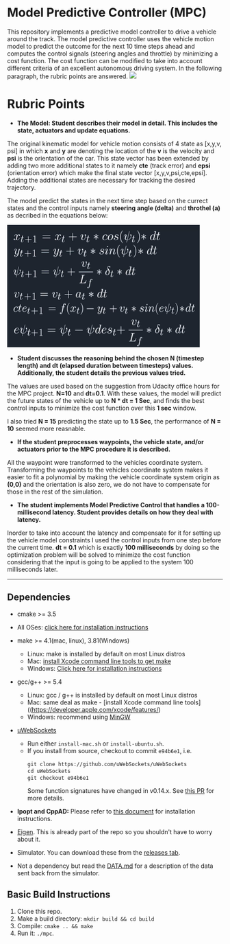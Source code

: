 # Model Predictive Controller (MPC)

This repository implements a predictive model controller to drive a vehicle around the track. The model predictive controller uses the vehicle motion model to predict the outcome for the next 10 time steps ahead and computes the control signals (steering angles and throttle) by minimizing a cost function. The cost function can be modified to take into account different criteria of an excellent autonomous driving system. In the following paragraph, the rubric points are answered.
<img src="MPC.gif">
# Rubric Points
* **The Model: Student describes their model in detail. This includes the state, actuators and update equations.**

The original kinematic model for vehicle motion consists of 4 state as [x,y,v, psi] in which **x** and **y** are denoting the location of the **v** is the velocity and **psi** is the orientation of the car. This state vector has been extended by adding two more additional states to it namely **cte** (track error) and **epsi** (orientation error) which make the final state vector [x,y,v,psi,cte,epsi]. Adding the additional states are necessary for tracking the desired trajectory.

The model predict the states in the next time step based on the currect states and the control inputs namely **steering angle (delta)** and **throthel (a)** as decribed in the equations below:

<img src="Equations.jpg" width="450">


* **Student discusses the reasoning behind the chosen N (timestep length) and dt (elapsed duration between timesteps) values. Additionally, the student details the previous values tried.**

The values are used based on the suggestion from Udacity office hours for the MPC project. **N=10** and **dt=0.1**. With these values, the model will predict the future states of the vehicle up to **N * dt = 1 Sec**, and finds the best control inputs to minimize the cost function over this **1 sec** window.

I also tried **N = 15** predicting the state up to **1.5 Sec**, the performance of **N = 10** seemed more reasnable.


* **If the student preprocesses waypoints, the vehicle state, and/or actuators prior to the MPC procedure it is described.**

All the waypoint were transformed to the vehicles coordinate system. Transforming the waypoints to the vehicles coordinate system makes it easier to fit a polynomial by making the vehicle coordinate system origin as **(0,0)** and the orientation is also zero, we do not have to compensate for those in the rest of the simulation.

* **The student implements Model Predictive Control that handles a 100-millisecond latency. Student provides details on how they deal with latency.**

Inorder to take into account the latency and compensate for it for setting up the vehicle model constraints I used the control inputs from one step before the current time. **dt = 0.1** which is exactly **100 milliseconds** by doing so the optimization problem will be solved to minimize the cost function considering that the input is going to be applied to the system 100 milliseconds later.



---

## Dependencies

* cmake >= 3.5
 * All OSes: [click here for installation instructions](https://cmake.org/install/)
* make >= 4.1(mac, linux), 3.81(Windows)
  * Linux: make is installed by default on most Linux distros
  * Mac: [install Xcode command line tools to get make](https://developer.apple.com/xcode/features/)
  * Windows: [Click here for installation instructions](http://gnuwin32.sourceforge.net/packages/make.htm)
* gcc/g++ >= 5.4
  * Linux: gcc / g++ is installed by default on most Linux distros
  * Mac: same deal as make - [install Xcode command line tools]((https://developer.apple.com/xcode/features/)
  * Windows: recommend using [MinGW](http://www.mingw.org/)
* [uWebSockets](https://github.com/uWebSockets/uWebSockets)
  * Run either `install-mac.sh` or `install-ubuntu.sh`.
  * If you install from source, checkout to commit `e94b6e1`, i.e.
    ```
    git clone https://github.com/uWebSockets/uWebSockets
    cd uWebSockets
    git checkout e94b6e1
    ```
    Some function signatures have changed in v0.14.x. See [this PR](https://github.com/udacity/CarND-MPC-Project/pull/3) for more details.

* **Ipopt and CppAD:** Please refer to [this document](https://github.com/udacity/CarND-MPC-Project/blob/master/install_Ipopt_CppAD.md) for installation instructions.
* [Eigen](http://eigen.tuxfamily.org/index.php?title=Main_Page). This is already part of the repo so you shouldn't have to worry about it.
* Simulator. You can download these from the [releases tab](https://github.com/udacity/self-driving-car-sim/releases).
* Not a dependency but read the [DATA.md](./DATA.md) for a description of the data sent back from the simulator.


## Basic Build Instructions

1. Clone this repo.
2. Make a build directory: `mkdir build && cd build`
3. Compile: `cmake .. && make`
4. Run it: `./mpc`.
